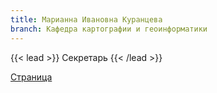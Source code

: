 ```yaml
---
title: Марианна Ивановна Куранцева
branch: Кафедра картографии и геоинформатики
---
```


{{< lead >}} Секретарь {{< /lead >}}



[Страница](http://geogr.msu.ru/cafedra/karta/personal/kurantseva.php)
